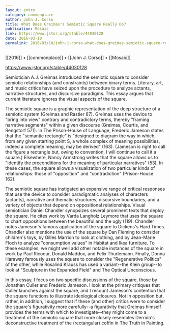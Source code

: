 ```yaml
---
layout: entry
category: commonplace
author: John J. Corso
title: What Does Greimas's Semiotic Square Really Do?
publication: Mosaic
link: https://www.jstor.org/stable/44030128
date: 2016-03-10
permalink: 2016/03/10/john-j-corso-what-does-greimas-semiotic-square-really-do
---
```


[[2016]] • [[commonplace]] • [[John J. Corso]] • [[Mosaic]]

https://www.jstor.org/stable/44030128

Semiotician A.J. Greimas introduced the semiotic square to consider semiotic relationships (and constraints) between binary terms. Literary, art, and music critics have seized upon the procedure to analyze actants, narrative structures, and discursive paradigms. This essay argues that current literature ignores the visual aspects of the square. 

The semiotic square is a graphic representation of the deep structure of a semiotic system (Greimas and Rastier 87). Greimas uses the device to "bring into view" contrary and contradictory terms, thereby "framing narrative segments" within a given discourse (Greimas, Courtis, and Rengstorf 571). In The Prison-House of Language, Frederic Jameson states that the "semantic rectangle" is "designed to diagram the way in which, from any given starting point S, a whole complex of meaning possibilities, indeed a complete meaning, may be derived" (163). (Jameson is right to call the figure a rectangle but, owing to convention, I will continue to call it a square.) Elsewhere, Nancy Armstrong writes that the square allows us to "identify the preconditions for the meaning of particular narratives" (53). In these cases, the square allows a visualization of two particular kinds of relationships: those of "opposition" and "contradiction" (Prison-House 162). 

The semiotic square has instigated an expansive range of critical responses that use the device to consider paradigmatic analyses of characters (actants), narrative and thematic structures, discursive boundaries, and a variety of objects that depend on oppositional relationships. Visual semiotician Daniel Chandler synopsizes several prominent texts that deploy the square. He cites work by Varda Langholz Leymore that uses the square to chart oppositions between the beautiful and the ugly (119). Chandler notes Jameson's famous application of the square to Dickens's Hard Times. Chandler also mentions the use of the square by Dan Fleming to consider children's toys, by Gilles Marrion to look at clothing, and by Jean-Marie Floch to analyze "consumption values" in Habitat and Ikea furniture. To these examples, we might well add other notable instances of the square in work by Paul Ricoeur, Donald Maddox, and Felix Thurlemann. Finally, Donna Haraway famously uses the square to consider the "Regenerative Politics" of the other, while Rosalind Krauss has used a variant--the Klein group--to look at "Sculpture in the Expanded Field" and The Optical Unconscious. 

In this essay, I focus on two specific discussions of the square, those by Jonathan Culler and Frederic Jameson. I look at the primary critiques that Culler launches against the square, and I recount Jameson's contention that the square functions to illustrate ideological closures. Not in opposition but, rather, in addition, I suggest that if these (and other) critics were to consider the square's figurativity more carefully--a figurativity that Greimas himself provides the terms with which to investigate--they might come to a treatment of the semiotic square that more closely resembles Derrida's deconstructive treatment of the (rectangular) coffin in The Truth in Painting.
